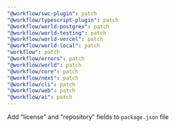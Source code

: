 ```yaml
---
"@workflow/swc-plugin": patch
"@workflow/typescript-plugin": patch
"@workflow/world-postgres": patch
"@workflow/world-testing": patch
"@workflow/world-vercel": patch
"@workflow/world-local": patch
"workflow": patch
"@workflow/errors": patch
"@workflow/world": patch
"@workflow/core": patch
"@workflow/next": patch
"@workflow/cli": patch
"@workflow/web": patch
"@workflow/ai": patch
---
```


Add "license" and "repository" fields to `package.json` file
